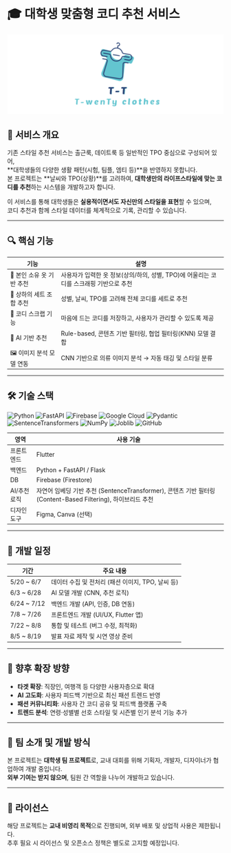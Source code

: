# 🎓 대학생 맞춤형 코디 추천 서비스

![로고](image/로고.png)


## 🧥 서비스 개요
기존 스타일 추천 서비스는 출근룩, 데이트룩 등 일반적인 TPO 중심으로 구성되어 있어,  
**대학생들의 다양한 생활 패턴(시험, 팀플, 엠티 등)**을 반영하지 못합니다.  
본 프로젝트는 **날씨와 TPO(상황)**를 고려하여, **대학생만의 라이프스타일에 맞는 코디를 추천**하는 시스템을 개발하고자 합니다.

이 서비스를 통해 대학생들은 **실용적이면서도 자신만의 스타일을 표현**할 수 있으며,  
코디 추천과 함께 스타일 데이터를 체계적으로 기록, 관리할 수 있습니다.

---

## 🔍 핵심 기능

| 기능 | 설명 |
|------|------|
| 👕 본인 소유 옷 기반 추천 | 사용자가 입력한 옷 정보(상의/하의, 성별, TPO)에 어울리는 코디를 스크래핑 기반으로 추천 |
| 👗 상하의 세트 조합 추천 | 성별, 날씨, TPO를 고려해 전체 코디를 세트로 추천 |
| 📌 코디 스크랩 기능 | 마음에 드는 코디를 저장하고, 사용자가 관리할 수 있도록 제공 |
| 🧠 AI 기반 추천 | Rule-based, 콘텐츠 기반 필터링, 협업 필터링(KNN) 모델 결합 |
| 🖼 이미지 분석 모델 연동 | CNN 기반으로 의류 이미지 분석 → 자동 태깅 및 스타일 분류 |

---

## 🛠️ 기술 스택

![Python](https://img.shields.io/badge/Python-3776AB?style=for-the-badge&logo=python&logoColor=white)
![FastAPI](https://img.shields.io/badge/FastAPI-009688?style=for-the-badge&logo=fastapi&logoColor=white)
![Firebase](https://img.shields.io/badge/Firebase-FFCA28?style=for-the-badge&logo=firebase&logoColor=black)
![Google Cloud](https://img.shields.io/badge/Google%20Cloud-4285F4?style=for-the-badge&logo=googlecloud&logoColor=white)
![Pydantic](https://img.shields.io/badge/Pydantic-E92063?style=for-the-badge&logo=pydantic&logoColor=white)
![SentenceTransformers](https://img.shields.io/badge/SentenceTransformers-1A73E8?style=for-the-badge&logo=semanticweb&logoColor=white)
![NumPy](https://img.shields.io/badge/NumPy-013243?style=for-the-badge&logo=numpy&logoColor=white)
![Joblib](https://img.shields.io/badge/Joblib-FF9900?style=for-the-badge&logo=python&logoColor=white)
![GitHub](https://img.shields.io/badge/GitHub-181717?style=for-the-badge&logo=github&logoColor=white)


| 영역 | 사용 기술 |
|------|-----------|
| 프론트엔드 | Flutter |
| 백엔드 | Python + FastAPI / Flask |
| DB | Firebase (Firestore) |
| AI/추천 로직 | 자연어 임베딩 기반 추천 (SentenceTransformer), 콘텐츠 기반 필터링 (Content-Based Filtering), 하이브리드 추천 |
| 디자인 도구 | Figma, Canva (선택) |

---

## 📆 개발 일정

| 기간 | 주요 내용 |
|------|-----------|
| 5/20 ~ 6/7 | 데이터 수집 및 전처리 (패션 이미지, TPO, 날씨 등) |
| 6/3 ~ 6/28 | AI 모델 개발 (CNN, 추천 로직) |
| 6/24 ~ 7/12 | 백엔드 개발 (API, 인증, DB 연동) |
| 7/8 ~ 7/26 | 프론트엔드 개발 (UI/UX, Flutter 앱) |
| 7/22 ~ 8/8 | 통합 및 테스트 (버그 수정, 최적화) |
| 8/5 ~ 8/19 | 발표 자료 제작 및 시연 영상 준비 |

---

## 🚀 향후 확장 방향

- **타겟 확장**: 직장인, 여행객 등 다양한 사용자층으로 확대  
- **AI 고도화**: 사용자 피드백 기반으로 최신 패션 트렌드 반영  
- **패션 커뮤니티화**: 사용자 간 코디 공유 및 피드백 플랫폼 구축  
- **트렌드 분석**: 연령·성별별 선호 스타일 및 시즌별 인기 분석 기능 추가  

---

## 🙌 팀 소개 및 개발 방식

본 프로젝트는 **대학생 팀 프로젝트**로, 교내 대회를 위해 기획자, 개발자, 디자이너가 협업하여 개발 중입니다.  
**외부 기여는 받지 않으며**, 팀원 간 역할을 나누어 개발하고 있습니다.

---

## 📄 라이선스

해당 프로젝트는 **교내 비영리 목적**으로 진행되며, 외부 배포 및 상업적 사용은 제한됩니다.  
추후 필요 시 라이선스 및 오픈소스 정책은 별도로 고지할 예정입니다.
